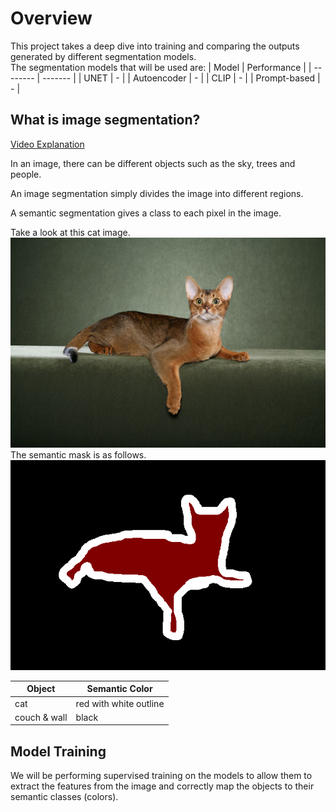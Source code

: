 # Overview
This project takes a deep dive into training and comparing the outputs generated by different segmentation models.
<br>
The segmentation models that will be used are:
| Model    | Performance |
| -------- | ------- |
| UNET  | -    |
| Autoencoder | -     |
| CLIP    | -    |
| Prompt-based    | -    |

## What is image segmentation?
[Video Explanation](https://www.youtube.com/watch?v=5QUmlXBb0MY)

In an image, there can be different objects such as the sky, trees and people.

An image segmentation simply divides the image into different regions.

A semantic segmentation gives a class to each pixel in the image.

Take a look at this cat image.
![image](Abyssinian_1_color.jpg)
The semantic mask is as follows.
![image](Abyssinian_1_mask.png)

| Object    | Semantic Color |
| -------- | ------- |
| cat  | red with white outline   |
| couch & wall | black     |
## Model Training
We will be performing supervised training on the models to allow them to extract the features from the image and correctly map the objects to their semantic classes (colors).


